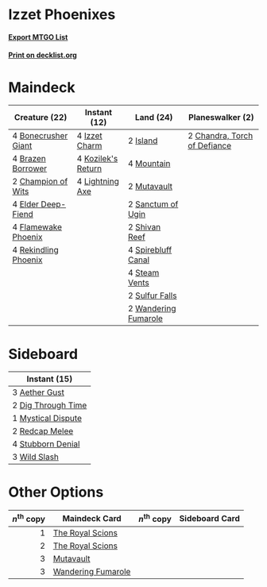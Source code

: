 # Izzet Phoenixes

#### [Export MTGO List](../collection/Izzet%20Phoenixes/Izzet%20Phoenixes.txt)
#### [Print on decklist.org](http://decklist.org/?deckmain=4%09Bonecrusher%20Giant%0A4%09Brazen%20Borrower%0A2%09Champion%20of%20Wits%0A2%09Chandra,%20Torch%20of%20Defiance%0A4%09Elder%20Deep-Fiend%0A4%09Flamewake%20Phoenix%0A2%09Island%0A4%09Izzet%20Charm%0A4%09Kozilek's%20Return%0A4%09Lightning%20Axe%0A4%09Mountain%0A2%09Mutavault%0A4%09Rekindling%20Phoenix%0A2%09Sanctum%20of%20Ugin%0A2%09Shivan%20Reef%0A4%09Spirebluff%20Canal%0A4%09Steam%20Vents%0A2%09Sulfur%20Falls%0A2%09Wandering%20Fumarole&deckside=3%09Aether%20Gust%0A2%09Dig%20Through%20Time%0A1%09Mystical%20Dispute%0A2%09Redcap%20Melee%0A4%09Stubborn%20Denial%0A3%09Wild%20Slash)
# Maindeck

|                                         Creature (22)                                         |                                        Instant (12)                                         |                                           Land (24)                                           |                                           Planeswalker (2)                                            |
|-----------------------------------------------------------------------------------------------|---------------------------------------------------------------------------------------------|-----------------------------------------------------------------------------------------------|-------------------------------------------------------------------------------------------------------|
|4 [Bonecrusher Giant](http://gatherer.wizards.com/Pages/Card/Details.aspx?multiverseid=473077) |4 [Izzet Charm](http://gatherer.wizards.com/Pages/Card/Details.aspx?multiverseid=338413)     |2 [Island](http://gatherer.wizards.com/Pages/Card/Details.aspx?multiverseid=439857)            |2 [Chandra, Torch of Defiance](http://gatherer.wizards.com/Pages/Card/Details.aspx?multiverseid=417683)|
|4 [Brazen Borrower](http://gatherer.wizards.com/Pages/Card/Details.aspx?multiverseid=473001)   |4 [Kozilek's Return](http://gatherer.wizards.com/Pages/Card/Details.aspx?multiverseid=407608)|4 [Mountain](http://gatherer.wizards.com/Pages/Card/Details.aspx?multiverseid=439859)          |                                                                                                       |
|2 [Champion of Wits](http://gatherer.wizards.com/Pages/Card/Details.aspx?multiverseid=430720)  |4 [Lightning Axe](http://gatherer.wizards.com/Pages/Card/Details.aspx?multiverseid=409925)   |2 [Mutavault](http://gatherer.wizards.com/Pages/Card/Details.aspx?multiverseid=370733)         |                                                                                                       |
|4 [Elder Deep-Fiend](http://gatherer.wizards.com/Pages/Card/Details.aspx?multiverseid=414294)  |                                                                                             |2 [Sanctum of Ugin](http://gatherer.wizards.com/Pages/Card/Details.aspx?multiverseid=402022)   |                                                                                                       |
|4 [Flamewake Phoenix](http://gatherer.wizards.com/Pages/Card/Details.aspx?multiverseid=391834) |                                                                                             |2 [Shivan Reef](http://gatherer.wizards.com/Pages/Card/Details.aspx?multiverseid=129731)       |                                                                                                       |
|4 [Rekindling Phoenix](http://gatherer.wizards.com/Pages/Card/Details.aspx?multiverseid=439768)|                                                                                             |4 [Spirebluff Canal](http://gatherer.wizards.com/Pages/Card/Details.aspx?multiverseid=417822)  |                                                                                                       |
|                                                                                               |                                                                                             |4 [Steam Vents](http://gatherer.wizards.com/Pages/Card/Details.aspx?multiverseid=405109)       |                                                                                                       |
|                                                                                               |                                                                                             |2 [Sulfur Falls](http://gatherer.wizards.com/Pages/Card/Details.aspx?multiverseid=443135)      |                                                                                                       |
|                                                                                               |                                                                                             |2 [Wandering Fumarole](http://gatherer.wizards.com/Pages/Card/Details.aspx?multiverseid=407692)|                                                                                                       |


# Sideboard

|                                        Instant (15)                                         |
|---------------------------------------------------------------------------------------------|
|3 [Aether Gust](http://gatherer.wizards.com/Pages/Card/Details.aspx?multiverseid=466796)     |
|2 [Dig Through Time](http://gatherer.wizards.com/Pages/Card/Details.aspx?multiverseid=386518)|
|1 [Mystical Dispute](http://gatherer.wizards.com/Pages/Card/Details.aspx?multiverseid=473020)|
|2 [Redcap Melee](http://gatherer.wizards.com/Pages/Card/Details.aspx?multiverseid=473097)    |
|4 [Stubborn Denial](http://gatherer.wizards.com/Pages/Card/Details.aspx?multiverseid=386673) |
|3 [Wild Slash](http://gatherer.wizards.com/Pages/Card/Details.aspx?multiverseid=391959)      |


# Other Options

|*n*<sup>th</sup> copy|                                        Maindeck Card                                        |*n*<sup>th</sup> copy|Sideboard Card|
|--------------------:|---------------------------------------------------------------------------------------------|---------------------|--------------|
|                    1|[The Royal Scions](http://gatherer.wizards.com/Pages/Card/Details.aspx?multiverseid=473161)  |                     |              |
|                    2|[The Royal Scions](http://gatherer.wizards.com/Pages/Card/Details.aspx?multiverseid=473161)  |                     |              |
|                    3|[Mutavault](http://gatherer.wizards.com/Pages/Card/Details.aspx?multiverseid=370733)         |                     |              |
|                    3|[Wandering Fumarole](http://gatherer.wizards.com/Pages/Card/Details.aspx?multiverseid=407692)|                     |              |


